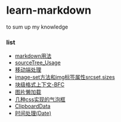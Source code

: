 # learn-markdown
to sum up my knowledge

### list
- [markdown用法](/markdown.md)
- [sourceTree_Usage](/sourceTree_Usage.md)
- [移动端处理](移动端处理.md)
- [image-set方法和img标签属性srcset,sizes](/image-set&img[srcset,sizes]/readme.md)
- [块级格式上下文-BFC](/BFC/readme.md)
- [图片懒加载](/图片懒加载／readme.md)
- [几种css实现的气泡框](/几种css实现的气泡框/readme.md)
- [ClipboardData](/ClipboardData/readme.md)
- [时间处理(Date)](／时间处理(Date).md)
